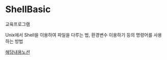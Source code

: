 # ShellBasic
교육프로그램

Unix에서 Shell을 이용하여 파일을 다루는 법, 환경변수 이용하기 등의 명령어를 사용하는 방법

[해당내용노션](https://www.notion.so/b884464cc2414547bb4565a6d165fd15?v=624f2f82b9a84eba9c85805f17ff7a44&p=40f07c5eac944f029c4950c1073e4025&pm=s)
